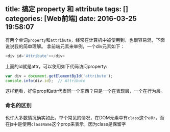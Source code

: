 title: 搞定 property 和 attribute
tags: []
categories: [Web前端]
date: 2016-03-25 19:58:07
---
有两个单词`property`和`attribute`，经常在计算机中被使用到，也很容易混，下面说说我的简单理解。
拿前端元素来举例，一个div元素如下：
```javascript
<div id='Attribute'></div>
```
上面的id就是attr，可以使用如下代码访问property:
```javascript
var div = document.getElementById('attribute');
console.info(div.id);  // Attribute
```
这样粗看，好像prop和attr代表同一个东西？只是一个在表现层，一个在行为层。
### 命名的区别
也许大多数情况确实如此，举个常见的情况，在DOM元素中有`class`这个attr，而在js中是使用`className`这个prop来表示，因为class是保留字